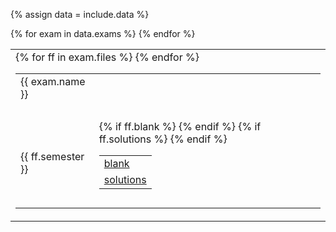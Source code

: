 {% assign data = include.data %}
<table class="asst-table">
{% for exam in data.exams %}
<tr>
	<td> 
		<table class="inner">
		  <tr>
			    <td>{{ exam.name }}</td>
			</tr>
		  <tr>
			    <td>&nbsp;</td>
			</tr>
			{% for ff in exam.files %}
 			<tr>
			    <td>{{ ff.semester }}</td>
					<td>
						<table class="inner">
						  {% if ff.blank %}
							  <tr>
		    			    <td><a href="{{ ff.home }}/{{ ff.blank }}">blank</a></td>
								</tr>
							{% endif %}
						  {% if ff.solutions %}
							  <tr>
		    			    <td><a href="{{ ff.home }}/{{ ff.solutions }}">solutions</a></td>
								</tr>
							{% endif %}
					  </table>
         		<div style="padding-bottom: 10px"></div>
					</td>
			</tr>
			{% endfor %}
		</table>
	</td>
</tr>
{% endfor %}
</table>
